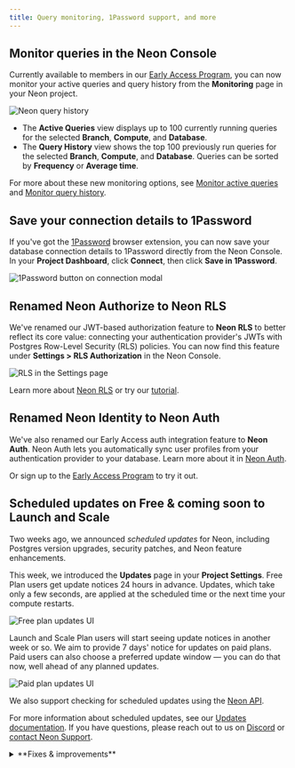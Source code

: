 ```yaml
---
title: Query monitoring, 1Password support, and more
---
```


## Monitor queries in the Neon Console

Currently available to members in our [Early Access Program](https://console.neon.tech/app/settings/early-access), you can now monitor your active queries and query history from the **Monitoring** page in your Neon project.

![Neon query history](/docs/relnotes/query_history_relnotes.png)

- The **Active Queries** view displays up to 100 currently running queries for the selected **Branch**, **Compute**, and **Database**.
- The **Query History** view shows the top 100 previously run queries for the selected **Branch**, **Compute**, and **Database**. Queries can be sorted by **Frequency** or **Average time**.

For more about these new monitoring options, see [Monitor active queries](/docs/introduction/monitor-active-queries) and [Monitor query history](/docs/introduction/monitor-query-history).

## Save your connection details to 1Password

If you've got the [1Password](https://1password.com/) browser extension, you can now save your database connection details to 1Password directly from the Neon Console. In your **Project Dashboard**, click **Connect**, then click **Save in 1Password**.

![1Password button on connection modal](/docs/connect/1_password_button.png)

## Renamed Neon Authorize to Neon RLS

We've renamed our JWT-based authorization feature to **Neon RLS** to better reflect its core value: connecting your authentication provider's JWTs with Postgres Row-Level Security (RLS) policies. You can now find this feature under **Settings > RLS Authorization** in the Neon Console.

![RLS in the Settings page](/docs/relnotes/rls_authorize.png)

Learn more about [Neon RLS](/docs/guides/neon-rls) or try our [tutorial](/docs/guides/neon-rls-tutorial).

## Renamed Neon Identity to Neon Auth

We've also renamed our Early Access auth integration feature to **Neon Auth**. Neon Auth lets you automatically sync user profiles from your authentication provider to your database. Learn more about it in [Neon Auth](/docs/guides/neon-auth).

Or sign up to the [Early Access Program](https://console.neon.tech/app/settings/early-access) to try it out.

## Scheduled updates on Free & coming soon to Launch and Scale

Two weeks ago, we announced _scheduled updates_ for Neon, including Postgres version upgrades, security patches, and Neon feature enhancements.

This week, we introduced the **Updates** page in your **Project Settings**. Free Plan users get update notices 24 hours in advance. Updates, which take only a few seconds, are applied at the scheduled time or the next time your compute restarts.

![Free plan updates UI](/docs/manage/free_plan_updates.png)

Launch and Scale Plan users will start seeing update notices in another week or so. We aim to provide 7 days' notice for updates on paid plans. Paid users can also choose a preferred update window — you can do that now, well ahead of any planned updates.

![Paid plan updates UI](/docs/manage/paid_plan_updates.png)

We also support checking for scheduled updates using the [Neon API](/docs/manage/updates#check-for-updates-using-the-neon-api).

For more information about scheduled updates, see our [Updates documentation](/docs/manage/updates). If you have questions, please reach out to us on [Discord](https://discord.gg/92vNTzKDGp) or [contact Neon Support](https://console.neon.tech/app/projects?modal=support).

<details>

<summary>**Fixes & improvements**</summary>

- **Postgres extension updates**

  We updated the [pg_mooncake](/docs/extensions/pg_mooncake) extension version to 0.1.1.

  If you installed this extension previously and want to upgrade to the latest version, please refer to [Update an extension version](/docs/extensions/pg-extensions#update-an-extension-version) for instructions.

- **Time Travel connections**

  Ephemeral computes, used for [Time Travel connections](/docs/guides/time-travel-assist), now use a compute size of 0.50 CU (0.50 vCPU, 2 GB RAM). This is up from the 0.25 CU size used previously. For more, see [Time Travel — Billing considerations](/docs/guides/time-travel-assist#billing-considerations).

- **Console updates**

  - We've updated the **Usage** section on the **Billing** page to make it easier to track your plan allowances, extras, and total usage.
  - The **Schema-only branch** option on the **Create new branch modal** is now disabled when you reach the root branch limit for your project. For details, see [Schema-only branches allowances](/docs/guides/branching-schema-only#schema-only-branch-allowances).

- **Support for CREATE ROLE ... NOLOGIN**

  Neon now supports creating Postgres roles with the `NOLOGIN` attribute. This allows you to define roles that cannot authenticate but can be granted privileges.

  ```sql
  CREATE ROLE my_role NOLOGIN;
  ```

  Roles with `NOLOGIN` are commonly used for permission management.

  Support for `NOLOGIN` was also extended to the Neon API and CLI:

  - The Neon API [Create role](https://api-docs.neon.tech/reference/createprojectbranchrole) endpoint now has a `no_login` attribute.
  - The Neon CLI [`neon roles create`](/docs/reference/cli-roles#create) command now supports a `--no-login` option.

- **CLI support for schema-only branches**

  We added CLI support for our recently introduced [schema-only branches](/docs/guides/branching-schema-only) feature. You can now create a schema-only branch from the CLI using the `--schema-only` option with the [`neon branches create`](/docs/reference/cli-branches#create) command.

  ```bash
  neon branches create --schema-only
  ```

- **Branch archiving**

  Neon now limits each project to 100 unarchived branches. Branches older than 14 days and inactive for more than 24 hours are automatically archived to cost-efficient storage. No action is needed to unarchive a branch—it happens automatically when accessed, usually without noticeable performance impact. If you exceed the 100-unarchived branch limit, Neon will archive branches more quickly to stay within the limit. To learn more, see [Branch archiving](/docs/guides/branch-archiving).

- **Vercel Native Integration**

  Fixed an authentication issue that prevented creating another user from a Vercel team in Neon.

- **Vercel Previews Integration**

  - The [Neon Vercel Previews Integration](/docs/guides/vercel-previews-integration) now supports deployments to [Vercel custom environments](https://vercel.com/docs/deployments/custom-environments). However, [automated branch deletion](/docs/guides/vercel-previews-integration#automatic-deletion) does not remove environment variables created by the Neon integration in custom environments. These variables must be deleted manually in the Vercel dashboard.
  - Fixed an issue where preview deployments in Vercel custom environments were incorrectly recreated in the preview environment instead of the intended custom environment. Additionally, addressed a problem where preview deployments triggered via the [Vercel CLI](https://vercel.com/docs/cli) failed to be recreated due to missing Git information in the Get Deployment API response. Deployments now correctly redeploy when Git information is unavailable.
  - For Neon branches created for Vercel preview deployments, we now show the Vercel preview deployment URL and the associated GitHub pull request on the **Branches** page in the Neon Console.

- **Fixes**

  - Resolved an issue where the **System operations** tab on the **Monitoring** page could display system operations from more than one project when switching between projects.
  - Resolved an issue where the branches list in the Neon Console did not immediately update after restoring a branch.
  - Fixed a time format issue on the project settings **Updates** page where displayed time values were inconsistent, with one shown in UTC and another in local time.
  - Fixed an issue related to resetting account passwords and changing account emails.
  - Fixed a concurrency issue where two branches created from the same parent in close succession collided. Previously, the operations on the parent did not complete fast enough for both create branch operations to work.
  - Fixed an email validation issue on the **Feedback** form in the Neon Console.
  - Fixed an issue in the **Neon SQL Editor** where the compute status in the compute drop-down menu remained _Idle_ after running a query.

</details>
